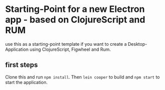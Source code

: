 # Starting-Point for a new Electron app - based on ClojureScript and RUM 

use this as a starting-point template if you want to create a Desktop-Application
using ClojureScript, Figwheel and Rum.

## first steps

Clone this and run `npm install`. 
Then `lein cooper` to build and `npm start` to start the application.
